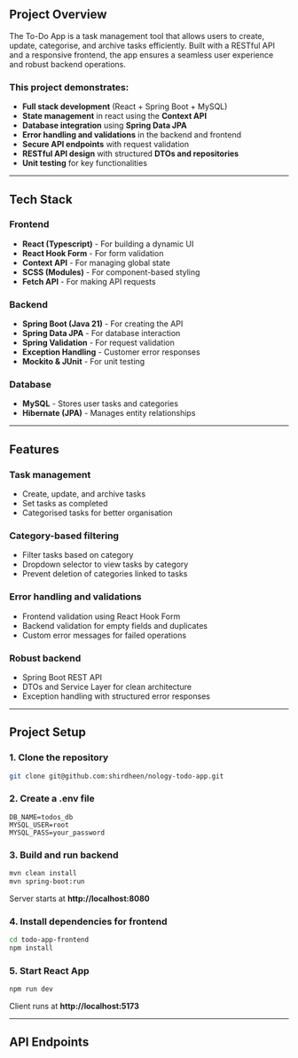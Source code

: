 ## Project Overview

The To-Do App is a task management tool that allows users to create, update, categorise, and archive tasks efficiently. Built with a RESTful API and a responsive frontend, the app ensures a seamless user experience and robust backend operations.

### This project demonstrates:

- **Full stack development** (React + Spring Boot + MySQL)
- **State management** in react using the **Context API**
- **Database integration** using **Spring Data JPA**
- **Error handling and validations** in the backend and frontend
- **Secure API endpoints** with request validation
- **RESTful API design** with structured **DTOs and repositories**
- **Unit testing** for key functionalities

---

## Tech Stack

### Frontend

- **React (Typescript)** - For building a dynamic UI
- **React Hook Form** - For form validation
- **Context API** - For managing global state
- **SCSS (Modules)** - For component-based styling
- **Fetch API** - For making API requests

### Backend

- **Spring Boot (Java 21)** - For creating the API
- **Spring Data JPA** - For database interaction
- **Spring Validation** - For request validation
- **Exception Handling** - Customer error responses
- **Mockito & JUnit** - For unit testing

### Database

- **MySQL** - Stores user tasks and categories
- **Hibernate (JPA)** - Manages entity relationships

---

## Features

### Task management

- Create, update, and archive tasks
- Set tasks as completed
- Categorised tasks for better organisation

### Category-based filtering

- Filter tasks based on category
- Dropdown selector to view tasks by category
- Prevent deletion of categories linked to tasks

### Error handling and validations

- Frontend validation using React Hook Form
- Backend validation for empty fields and duplicates
- Custom error messages for failed operations

### Robust backend

- Spring Boot REST API
- DTOs and Service Layer for clean architecture
- Exception handling with structured error responses

---

## Project Setup

### 1. Clone the repository

```bash
git clone git@github.com:shirdheen/nology-todo-app.git
```

### 2. Create a .env file

```properties
DB_NAME=todos_db
MYSQL_USER=root
MYSQL_PASS=your_password
```

### 3. Build and run backend

```bash
mvn clean install
mvn spring-boot:run
```

Server starts at **http://localhost:8080**

### 4. Install dependencies for frontend

```bash
cd todo-app-frontend
npm install
```

### 5. Start React App

```bash
npm run dev
```

Client runs at **http://localhost:5173**

---

## API Endpoints
